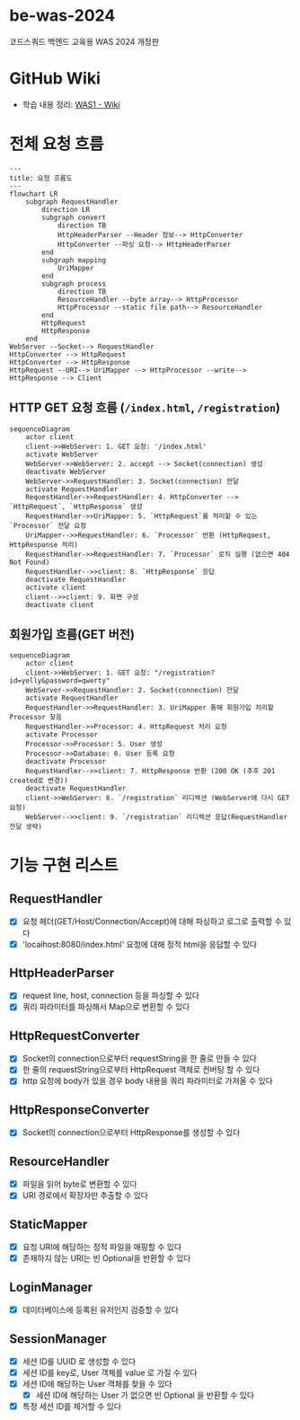 # be-was-2024
코드스쿼드 백엔드 교육용 WAS 2024 개정판

# GitHub Wiki
- 학습 내용 정리: [WAS1 - Wiki](https://github.com/Yeriimii/be-was-neon/wiki/Java-Concurrent-%E2%80%90-CompletableFuture)

# 전체 요청 흐름
```mermaid
---
title: 요청 흐름도 
---
flowchart LR
    subgraph RequestHandler
        direction LR
        subgraph convert
            direction TB
            HttpHeaderParser --Header 정보--> HttpConverter
            HttpConverter --파싱 요청--> HttpHeaderParser
        end
        subgraph mapping
            UriMapper
        end
        subgraph process
            direction TB
            ResourceHandler --byte array--> HttpProcessor
            HttpProcessor --static file path--> ResourceHandler
        end
        HttpRequest
        HttpResponse
    end
WebServer --Socket--> RequestHandler
HttpConverter --> HttpRequest
HttpConverter --> HttpResponse
HttpRequest --URI--> UriMapper --> HttpProcessor --write--> HttpResponse --> Client
```

## HTTP GET 요청 흐름 (`/index.html`, `/registration`)
```mermaid
sequenceDiagram
    actor client
    client->>WebServer: 1. GET 요청: '/index.html'
    activate WebServer
    WebServer->>WebServer: 2. accept --> Socket(connection) 생성 
    deactivate WebServer
    WebServer->>RequestHandler: 3. Socket(connection) 전달
    activate RequestHandler
    RequestHandler->>RequestHandler: 4. HttpConverter --> `HttpRequest`, `HttpResponse` 생성
    RequestHandler->>UriMapper: 5. `HttpRequest`를 처리할 수 있는 `Processor` 전달 요청
    UriMapper-->>RequestHandler: 6. `Processor` 반환 (HttpRequest, HttpResponse 처리)
    RequestHandler->>RequestHandler: 7. `Processor` 로직 실행 (없으면 404 Not Found)
    RequestHandler-->>client: 8. `HttpResponse` 응답
    deactivate RequestHandler
    activate client
    client-->>client: 9. 화면 구성
    deactivate client
```

## 회원가입 흐름(GET 버전)
```mermaid
sequenceDiagram
    actor client
    client->>WebServer: 1. GET 요청: "/registration?id=yelly&password=qwerty"
    WebServer->>RequestHandler: 2. Socket(connection) 전달
    activate RequestHandler
    RequestHandler->>RequestHandler: 3. UriMapper 통해 회원가입 처리할 Processor 찾음
    RequestHandler->>Processor: 4. HttpRequest 처리 요청
    activate Processor
    Processor->>Processor: 5. User 생성
    Processor->>Database: 6. User 등록 요청
    deactivate Processor
    RequestHandler-->>client: 7. HttpResponse 반환 (200 OK (추후 201 created로 변경))
    deactivate RequestHandler
    client->>WebServer: 8. `/registration` 리디렉션 (WebServer에 다시 GET 요청)
    WebServer-->>client: 9. `/registration` 리디렉션 응답(RequestHandler 전달 생략)
```

# 기능 구현 리스트
## RequestHandler
- [x] 요청 헤더(GET/Host/Connection/Accept)에 대해 파싱하고 로그로 출력할 수 있다
- [x] 'localhost:8080/index.html' 요청에 대해 정적 html을 응답할 수 있다

## HttpHeaderParser
- [x] request line, host, connection 등을 파싱할 수 있다
- [x] 쿼리 파라미터를 파싱해서 Map으로 변환할 수 있다

## HttpRequestConverter
- [x] Socket의 connection으로부터 requestString을 한 줄로 만들 수 있다
- [x] 한 줄의 requestString으로부터 HttpRequest 객체로 컨버팅 할 수 있다
- [x] http 요청에 body가 있을 경우 body 내용을 쿼리 파라미터로 가져올 수 있다

## HttpResponseConverter
- [x] Socket의 connection으로부터 HttpResponse를 생성할 수 있다

## ResourceHandler
- [x] 파일을 읽어 byte로 변환할 수 있다
- [x] URI 경로에서 확장자만 추출할 수 있다

## StaticMapper
- [x] 요청 URI에 해당하는 정적 파일을 매핑할 수 있다
- [x] 존재하지 않는 URI는 빈 Optional을 반환할 수 있다

## LoginManager
- [x] 데이터베이스에 등록된 유저인지 검증할 수 있다

## SessionManager
- [x] 세션 ID를 UUID 로 생성할 수 있다
- [x] 세션 ID를 key로, User 객체를 value 로 가질 수 있다
- [x] 세션 ID에 해당하는 User 객체를 찾을 수 있다
  - [x] 세션 ID에 해당하는 User 가 없으면 빈 Optional 을 반환할 수 있다 
- [x] 특정 세션 ID를 제거할 수 있다
